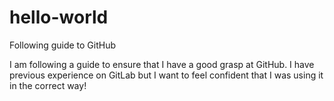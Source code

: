 # hello-world
Following guide to GitHub

I am following a guide to ensure that I have a good grasp at GitHub. 
I have previous experience on GitLab but I want to feel confident that I was using it in the correct way! 
